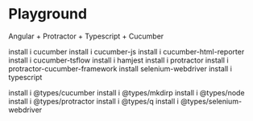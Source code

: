 # Playground
Angular + Protractor + Typescript + Cucumber

install i cucumber
install i cucumber-js
install i cucumber-html-reporter
install i cucumber-tsflow
install i hamjest
install i protractor
install i protractor-cucumber-framework
install selenium-webdriver
install i typescript

install i @types/cucumber
install i @types/mkdirp
install i @types/node
install i @types/protractor
install i @types/q
install i @types/selenium-webdriver
